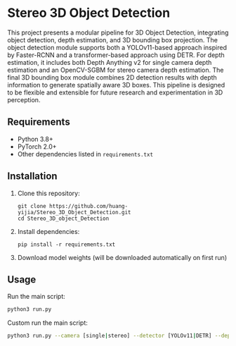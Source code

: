 # Stereo 3D Object Detection

This project presents a modular pipeline for 3D Object Detection, integrating object detection, depth estimation, and 3D bounding box projection. The object detection module supports both a YOLOv11-based approach inspired by Faster-RCNN and a transformer-based approach using DETR. For depth estimation, it includes both Depth Anything v2 for single camera depth estimation and an OpenCV-SGBM for stereo camera depth estimation. The final 3D bounding box module combines 2D detection results with depth information to generate spatially aware 3D boxes. This pipeline is designed to be flexible and extensible for future research and experimentation in 3D perception.

## Requirements

- Python 3.8+
- PyTorch 2.0+
- Other dependencies listed in `requirements.txt`

## Installation

1. Clone this repository:
   ```
   git clone https://github.com/huang-yijia/Stereo_3D_Object_Detection.git
   cd Stereo_3D_object_Detection
   ```

2. Install dependencies:
   ```
   pip install -r requirements.txt
   ```

3. Download model weights (will be downloaded automatically on first run)

## Usage

Run the main script:

```bash
python3 run.py
```

Custom run the main script:

```bash
python3 run.py --camera [single|stereo] --detector [YOLOv11|DETR] --depth [depthanything|opencvsgbm|transformer] --data_path /path/to/your/dataset/folder
```